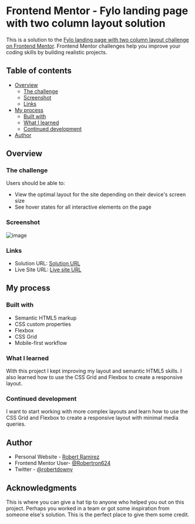 # Frontend Mentor - Fylo landing page with two column layout solution

This is a solution to the [Fylo landing page with two column layout challenge on Frontend Mentor](https://www.frontendmentor.io/challenges/fylo-landing-page-with-two-column-layout-5ca5ef041e82137ec91a50f5). Frontend Mentor challenges help you improve your coding skills by building realistic projects. 

## Table of contents

- [Overview](#overview)
  - [The challenge](#the-challenge)
  - [Screenshot](#screenshot)
  - [Links](#links)
- [My process](#my-process)
  - [Built with](#built-with)
  - [What I learned](#what-i-learned)
  - [Continued development](#continued-development)
- [Author](#author)

## Overview

### The challenge

Users should be able to:

- View the optimal layout for the site depending on their device's screen size
- See hover states for all interactive elements on the page

### Screenshot
![image](https://user-images.githubusercontent.com/72587880/233804677-a1e945de-820d-4412-9fa9-c44683b61b40.png)

### Links

- Solution URL: [Solution URL](https://github.com/Robertron624/fylo-landing-page-with-two-column-layout)
- Live Site URL: [Live site URL](https://phenomenal-marshmallow-7979f0.netlify.app/)
## My process

### Built with

- Semantic HTML5 markup
- CSS custom properties
- Flexbox
- CSS Grid
- Mobile-first workflow

### What I learned

With this project I kept improving my layout and semantic HTML5 skills. I also learned how to use the CSS Grid and Flexbox to create a responsive layout.

### Continued development

I want to start working with more complex layouts and learn how to use the CSS Grid and Flexbox to create a responsive layout with minimal media queries.

## Author

- Personal Website - [Robert Ramirez](https://robert-ramirez.netlify.app)
- Frontend Mentor User- [@Robertron624](https://www.frontendmentor.io/profile/Robertron624)
- Twitter - [@robertdowny](https://www.twitter.com/robertdowny)

## Acknowledgments

This is where you can give a hat tip to anyone who helped you out on this project. Perhaps you worked in a team or got some inspiration from someone else's solution. This is the perfect place to give them some credit.
